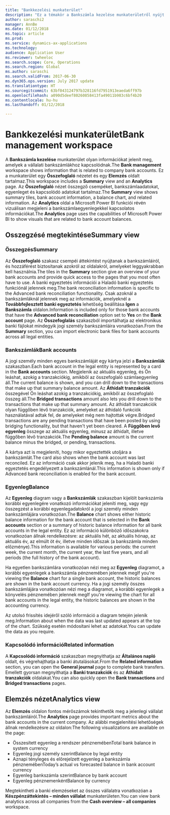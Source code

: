 ```yaml
---
title: "Bankkezelési munkaterület"
description: "Ez a témakör a Bankszámla kezelése munkaterületről nyújt tájékoztatást. Ez a munkaterület olyan információkat jelenít meg, amelyek a vállalati bankszámlákhoz kapcsolódnak, és tartalmaz egy Összefoglaló nézetet és egy Elemzés oldalt. Az Összefoglaló nézet összegző csempéket, bankszámlaadatokat, egyenleget és kapcsolódó adatokat tartalmaz. Az Analytics oldal a Microsoft Power BI funkciói révén vizuálisan megjeleni a bankszámlaegyenlegekkel kapcsolatos információkat."
author: saraschi2
manager: AnnBe
ms.date: 01/12/2018
ms.topic: article
ms.prod: 
ms.service: dynamics-ax-applications
ms.technology: 
audience: Application User
ms.reviewer: twheeloc
ms.search.scope: Core, Operations
ms.search.region: Global
ms.author: saraschi
ms.search.validFrom: 2017-06-30
ms.dyn365.ops.version: July 2017 update
ms.translationtype: HT
ms.sourcegitcommit: 63bf043124797b328116fd7951913eaeda6ff97b
ms.openlocfilehash: a090d5deef80260858413fa49011b983c6bf4b20
ms.contentlocale: hu-hu
ms.lasthandoff: 01/12/2018

---
```

# <a name="bank-management-workspace"></a><span data-ttu-id="2a4a3-106">Bankkezelési munkaterület</span><span class="sxs-lookup"><span data-stu-id="2a4a3-106">Bank management workspace</span></span>

<span data-ttu-id="2a4a3-107">A **Bankszámla kezelése** munkaterület olyan információkat jelenít meg, amelyek a vállalati bankszámlákhoz kapcsolódnak.</span><span class="sxs-lookup"><span data-stu-id="2a4a3-107">The **Bank management** workspace shows information that is related to company bank accounts.</span></span> <span data-ttu-id="2a4a3-108">Ez a munkaterület egy **Összefoglaló** nézetet és egy **Elemzés** oldalt tartalmaz.</span><span class="sxs-lookup"><span data-stu-id="2a4a3-108">This workspace includes a **Summary** view and an **Analytics** page.</span></span> <span data-ttu-id="2a4a3-109">Az **Összefoglaló** nézet összegző csempéket, bankszámlaadatokat, egyenleget és kapcsolódó adatokat tartalmaz.</span><span class="sxs-lookup"><span data-stu-id="2a4a3-109">The **Summary** view shows summary tiles, bank account information, a balance chart, and related information.</span></span> <span data-ttu-id="2a4a3-110">Az **Analytics** oldal a Microsoft Power BI funkciói révén vizuálisan megjeleni a bankszámlaegyenlegekkel kapcsolatos információkat.</span><span class="sxs-lookup"><span data-stu-id="2a4a3-110">The **Analytics** page uses the capabilities of Microsoft Power BI to show visuals that are related to bank account balances.</span></span>

## <a name="summary-view"></a><span data-ttu-id="2a4a3-111">Osszegzésé megtekintése</span><span class="sxs-lookup"><span data-stu-id="2a4a3-111">Summary view</span></span>

### <a name="summary"></a><span data-ttu-id="2a4a3-112">Összegzés</span><span class="sxs-lookup"><span data-stu-id="2a4a3-112">Summary</span></span>

<span data-ttu-id="2a4a3-113">Az **Összefoglaló** szakasz csempéi áttekintést nyújtanak a bankszámláiról, és hozzáférést biztosítanak azokról az oldalakról, amelyeket leggyakrabban kell használnia.</span><span class="sxs-lookup"><span data-stu-id="2a4a3-113">The tiles in the **Summary** section give an overview of your bank accounts and provide quick access to the pages that you most often have to use.</span></span> <span data-ttu-id="2a4a3-114">A banki egyeztetés információi a Haladó banki egyeztetés funkciónál jelennek meg.</span><span class="sxs-lookup"><span data-stu-id="2a4a3-114">The bank reconciliation information is specific to the Advanced bank reconciliation functionality.</span></span> <span data-ttu-id="2a4a3-115">Csak azoknál a bankszámláknál jelennek meg az információk, amelyeknél a **Továbbfejlesztett banki egyeztetés** lehetőség beállítása **Igen** a **Bankszámla** oldalon.</span><span class="sxs-lookup"><span data-stu-id="2a4a3-115">Information is included only for those bank accounts that have the **Advanced bank reconciliation** option set to **Yes** on the **Bank account** page.</span></span> <span data-ttu-id="2a4a3-116">Az **Összefoglalás** szakaszból importálhatja az elektronikus banki fájlokat mindegyik jogi személy bankszámláira vonatkozóan.</span><span class="sxs-lookup"><span data-stu-id="2a4a3-116">From the **Summary** section, you can import electronic bank files for bank accounts across all legal entities.</span></span>

### <a name="bank-accounts"></a><span data-ttu-id="2a4a3-117">Bankszámlák</span><span class="sxs-lookup"><span data-stu-id="2a4a3-117">Bank accounts</span></span>

<span data-ttu-id="2a4a3-118">A jogi személy minden egyes bankszámláját egy kártya jelzi a **Bankszámlák** szakaszban.</span><span class="sxs-lookup"><span data-stu-id="2a4a3-118">Each bank account in the legal entity is represented by a card in the **Bank accounts** section.</span></span> <span data-ttu-id="2a4a3-119">Megjelenik az aktuális egyenleg, és Ön leáshat, azokig a tranzakciókig, amikből az összefoglaló számlaegyenleg áll.</span><span class="sxs-lookup"><span data-stu-id="2a4a3-119">The current balance is shown, and you can drill down to the transactions that make up that summary balance amount.</span></span> <span data-ttu-id="2a4a3-120">Az **Áthidalt tranzakciók** összegével Ön leáshat azokig a tranzakciókig, amikből az összefoglaló összeg áll.</span><span class="sxs-lookup"><span data-stu-id="2a4a3-120">The **Bridged transactions** amount also lets you drill down to the transactions that make up that summary amount.</span></span> <span data-ttu-id="2a4a3-121">Az áthidalt tranzakciók olyan függőben lévő tranzakciók, amelyeket az áthidaló funkciók használatával adtak fel, de amelyeket még nem hajtottak végre.</span><span class="sxs-lookup"><span data-stu-id="2a4a3-121">Bridged transactions are any pending transactions that have been posted by using bridging functionality, but that haven't yet been cleared.</span></span> <span data-ttu-id="2a4a3-122">A **Függőben levő egyenleg** összege az aktuális egyenleg, mínusz az áthidalt, illetve függőben lévő tranzakciók.</span><span class="sxs-lookup"><span data-stu-id="2a4a3-122">The **Pending balance** amount is the current balance minus the bridged, or pending, transactions.</span></span>

<span data-ttu-id="2a4a3-123">A kártya azt is megjeleníti, hogy mikor egyeztették utoljára a bankszámlát.</span><span class="sxs-lookup"><span data-stu-id="2a4a3-123">The card also shows when the bank account was last reconciled.</span></span> <span data-ttu-id="2a4a3-124">Ez az információ csak akkor jelenik meg, ha a Haladó banki egyeztetés engedélyezett a bankszámlánál.</span><span class="sxs-lookup"><span data-stu-id="2a4a3-124">This information is shown only if Advanced bank reconciliation is enabled for the bank account.</span></span>

### <a name="balance"></a><span data-ttu-id="2a4a3-125">Egyenleg</span><span class="sxs-lookup"><span data-stu-id="2a4a3-125">Balance</span></span>

<span data-ttu-id="2a4a3-126">Az **Egyenleg** diagram vagy a **Bankszámlák** szakaszban kijelölt bankszámla korábbi egyenlegére vonatkozó információkat jeleníti meg, vagy egy összegzést a korábbi egyenlegadatokról a jogi személy minden bankszámlájára vonatkozóan.</span><span class="sxs-lookup"><span data-stu-id="2a4a3-126">The **Balance** chart shows either historic balance information for the bank account that is selected in the **Bank accounts** section or a summary of historic balance information for all bank accounts in the legal entity.</span></span> <span data-ttu-id="2a4a3-127">Ez az információ különböző időszakokra vonatkozóan állnak rendelkezésre: az aktuális hét, az aktuális hónap, az aktuális év, az elmúlt öt év, illetve minden időszak (a bankszámla minden előzménye).</span><span class="sxs-lookup"><span data-stu-id="2a4a3-127">This information is available for various periods: the current week, the current month, the current year, the last five years, and all periods (the full history of the bank account).</span></span> 

<span data-ttu-id="2a4a3-128">Ha egyetlen bankszámlára vonatkozóan nézi meg az **Egyenleg** diagramot, a korábbi egyenlegek a bankszámla pénznemében jelennek meg</span><span class="sxs-lookup"><span data-stu-id="2a4a3-128">If you're viewing the **Balance** chart for a single bank account, the historic balances are shown in the bank account currency.</span></span> <span data-ttu-id="2a4a3-129">Ha a jogi személy összes bankszámlájára vonatkozóan nézi meg a diagramot, a korábbi egyenlegek a könyvelés pénznemében jelennek meg</span><span class="sxs-lookup"><span data-stu-id="2a4a3-129">If you're viewing the chart for all bank accounts in the legal entity, the historic balances are shown in the accounting currency.</span></span>

<span data-ttu-id="2a4a3-130">Az utolsó frissítés idejéről szóló információ a diagram tetején jelenik meg.</span><span class="sxs-lookup"><span data-stu-id="2a4a3-130">Information about when the data was last updated appears at the top of the chart.</span></span> <span data-ttu-id="2a4a3-131">Szükség esetén módosítani lehet az adatokat.</span><span class="sxs-lookup"><span data-stu-id="2a4a3-131">You can update the data as you require.</span></span>

### <a name="related-information"></a><span data-ttu-id="2a4a3-132">Kapcsolódó információ</span><span class="sxs-lookup"><span data-stu-id="2a4a3-132">Related information</span></span>

<span data-ttu-id="2a4a3-133">A **Kapcsolódó információ** szakaszban megnyithatja az **Általános napló** oldalt, és végrehajthatja a banki átutalásokat.</span><span class="sxs-lookup"><span data-stu-id="2a4a3-133">From the **Related information** section, you can open the **General journal** page to complete bank transfers.</span></span> <span data-ttu-id="2a4a3-134">Emellett gyorsan megnyithatja a **Banki tranzakciók** és az **Áthidalt tranzakciók** oldalakat.</span><span class="sxs-lookup"><span data-stu-id="2a4a3-134">You can also quickly open the **Bank transactions** and **Bridged transactions** pages.</span></span>

## <a name="analytics-view"></a><span data-ttu-id="2a4a3-135">Elemzés nézet</span><span class="sxs-lookup"><span data-stu-id="2a4a3-135">Analytics view</span></span>

<span data-ttu-id="2a4a3-136">Az **Elemzés** oldalon fontos mérőszámok tekinthetők meg a jelenlegi vállalat bankszámláiról.</span><span class="sxs-lookup"><span data-stu-id="2a4a3-136">The **Analytics** page provides important metrics about the bank accounts in the current company.</span></span> <span data-ttu-id="2a4a3-137">Az alábbi megjelenítési lehetőségek állnak rendelkezésre az oldalon:</span><span class="sxs-lookup"><span data-stu-id="2a4a3-137">The following visualizations are available on the page:</span></span>

-   <span data-ttu-id="2a4a3-138">Összesített egyenleg a rendszer pénznemében</span><span class="sxs-lookup"><span data-stu-id="2a4a3-138">Total bank balance in system currency</span></span>
-   <span data-ttu-id="2a4a3-139">Egyenleg jogi személy szerint</span><span class="sxs-lookup"><span data-stu-id="2a4a3-139">Balance by legal entity</span></span>
-   <span data-ttu-id="2a4a3-140">Aznapi tényleges és előrejelzett egyenleg a bankszámla pénznemében</span><span class="sxs-lookup"><span data-stu-id="2a4a3-140">Today’s actual vs forecasted balance in bank account currency</span></span>
-   <span data-ttu-id="2a4a3-141">Egyenleg bankszámla szerint</span><span class="sxs-lookup"><span data-stu-id="2a4a3-141">Balance by bank account</span></span>
-   <span data-ttu-id="2a4a3-142">Egyenleg pénznemenként</span><span class="sxs-lookup"><span data-stu-id="2a4a3-142">Balance by currency</span></span>

<span data-ttu-id="2a4a3-143">Megtekintheti a banki elemzéseket az összes vállalatra vonatkozóan a **Készpénzáttekintés – minden vállalat** munkaterületen.</span><span class="sxs-lookup"><span data-stu-id="2a4a3-143">You can view bank analytics across all companies from the **Cash overview – all companies** workspace.</span></span>

